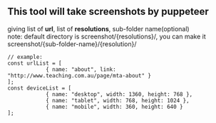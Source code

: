 ## This tool will take screenshots by puppeteer  
giving list of **url**, list of **resolutions**, sub-folder name(optional)  
note: default directory is screenshot/{resolutions}/, you can make it screenshot/{sub-folder-name}/{resolution}/  
```
// example:
const urlList = [
            { name: "about", link: "http://www.teaching.com.au/page/mta-about" }
];
const deviceList = [
            { name: "desktop", width: 1360, height: 768 },
            { name: "tablet", width: 768, height: 1024 },
            { name: "mobile", width: 360, height: 640 }
];

```



